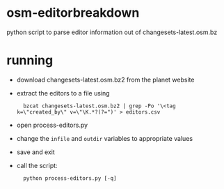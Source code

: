 osm-editorbreakdown
===================

python script to parse editor information out of changesets-latest.osm.bz

running
=======

* download changesets-latest.osm.bz2 from the planet website
* extract the editors to a file using

        bzcat changesets-latest.osm.bz2 | grep -Po '\<tag k=\"created_by\" v=\"\K.*?(?=")' > editors.csv

* open process-editors.py
* change the `infile` and `outdir` variables to appropriate values
* save and exit
* call the script:

        python process-editors.py [-q]

